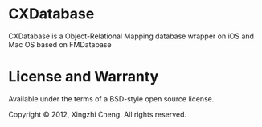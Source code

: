 CXDatabase
==========

CXDatabase is a Object-Relational Mapping database wrapper on iOS and Mac OS based on FMDatabase

License and Warranty
==========
Available under the terms of a BSD-style open source license.

Copyright © 2012, Xingzhi Cheng. All rights reserved.


